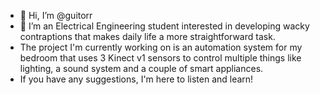 - 👋 Hi, I’m @guitorr
- 👀 I’m an Electrical Engineering student interested in developing wacky contraptions that makes daily life a more straightforward task.
- The project I'm currently working on is an automation system for my bedroom that uses 3 Kinect v1 sensors to control multiple things like lighting, a sound system and a couple of smart appliances.
- If you have any suggestions, I'm here to listen and learn!

<!---
guitorr/guitorr is a ✨ special ✨ repository because its `README.md` (this file) appears on your GitHub profile.
You can click the Preview link to take a look at your changes.
--->
